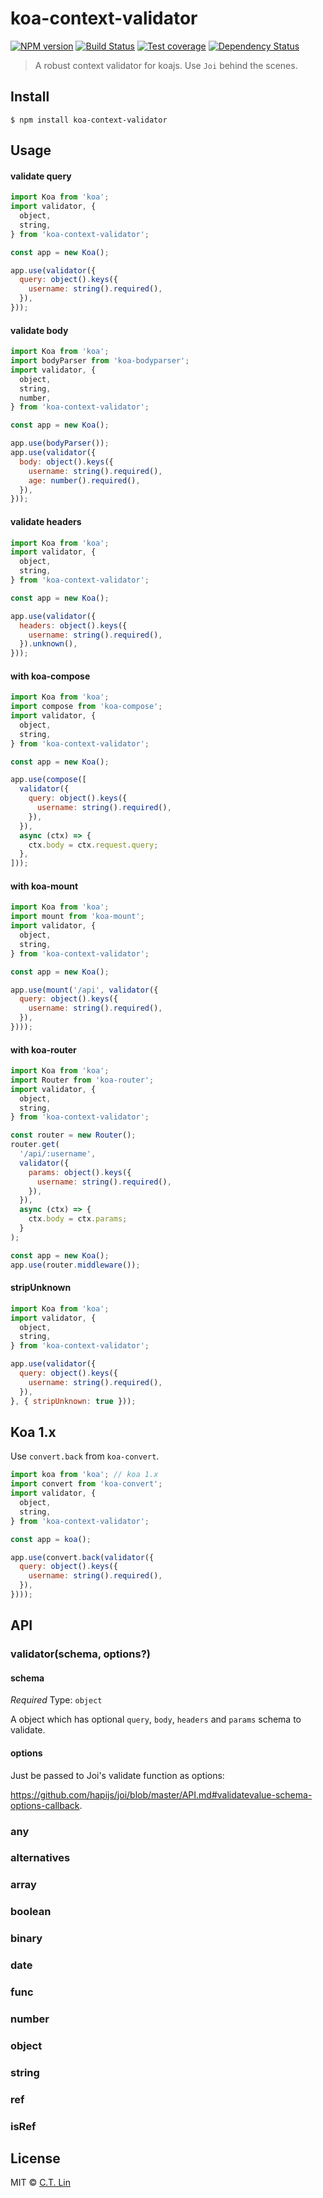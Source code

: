 # koa-context-validator

[![NPM version][npm-image]][npm-url]
[![Build Status][travis-image]][travis-url]
[![Test coverage][coveralls-image]][coveralls-url]
[![Dependency Status][david_img]][david_site]

> A robust context validator for koajs. Use `Joi` behind the scenes.


## Install

```
$ npm install koa-context-validator
```

## Usage

#### validate query

```js
import Koa from 'koa';
import validator, {
  object,
  string,
} from 'koa-context-validator';

const app = new Koa();

app.use(validator({
  query: object().keys({
    username: string().required(),
  }),
}));
```

#### validate body

```js
import Koa from 'koa';
import bodyParser from 'koa-bodyparser';
import validator, {
  object,
  string,
  number,
} from 'koa-context-validator';

const app = new Koa();

app.use(bodyParser());
app.use(validator({
  body: object().keys({
    username: string().required(),
    age: number().required(),
  }),
}));
```

#### validate headers

```js
import Koa from 'koa';
import validator, {
  object,
  string,
} from 'koa-context-validator';

const app = new Koa();

app.use(validator({
  headers: object().keys({
    username: string().required(),
  }).unknown(),
}));
```

#### with koa-compose

```js
import Koa from 'koa';
import compose from 'koa-compose';
import validator, {
  object,
  string,
} from 'koa-context-validator';

const app = new Koa();

app.use(compose([
  validator({
    query: object().keys({
      username: string().required(),
    }),
  }),
  async (ctx) => {
    ctx.body = ctx.request.query;
  },
]));
```

#### with koa-mount

```js
import Koa from 'koa';
import mount from 'koa-mount';
import validator, {
  object,
  string,
} from 'koa-context-validator';

const app = new Koa();

app.use(mount('/api', validator({
  query: object().keys({
    username: string().required(),
  }),
})));
```

#### with koa-router

```js
import Koa from 'koa';
import Router from 'koa-router';
import validator, {
  object,
  string,
} from 'koa-context-validator';

const router = new Router();
router.get(
  '/api/:username',
  validator({
    params: object().keys({
      username: string().required(),
    }),
  }),
  async (ctx) => {
    ctx.body = ctx.params;
  }
);

const app = new Koa();
app.use(router.middleware());
```

#### stripUnknown

```js
import Koa from 'koa';
import validator, {
  object,
  string,
} from 'koa-context-validator';

app.use(validator({
  query: object().keys({
    username: string().required(),
  }),
}, { stripUnknown: true }));
```

## Koa 1.x

Use `convert.back` from `koa-convert`.

```js
import koa from 'koa'; // koa 1.x
import convert from 'koa-convert';
import validator, {
  object,
  string,
} from 'koa-context-validator';

const app = koa();

app.use(convert.back(validator({
  query: object().keys({
    username: string().required(),
  }),
})));
```

## API

### validator(schema, options?)

#### schema

*Required*
Type: `object`

A object which has optional `query`, `body`, `headers` and `params` schema to validate.

#### options

Just be passed to Joi's validate function as options:

https://github.com/hapijs/joi/blob/master/API.md#validatevalue-schema-options-callback.

### any
### alternatives
### array
### boolean
### binary
### date
### func
### number
### object
### string
### ref
### isRef

## License

MIT © [C.T. Lin](https://github.com/chentsulin/koa-context-validator)

[npm-image]: https://badge.fury.io/js/koa-context-validator.svg
[npm-url]: https://npmjs.org/package/koa-context-validator
[travis-image]: https://travis-ci.org/chentsulin/koa-context-validator.svg
[travis-url]: https://travis-ci.org/chentsulin/koa-context-validator
[coveralls-image]: https://coveralls.io/repos/github/chentsulin/koa-context-validator/badge.svg?branch=master
[coveralls-url]: https://coveralls.io/r/chentsulin/koa-context-validator?branch=master
[david_img]: https://david-dm.org/chentsulin/koa-context-validator.svg
[david_site]: https://david-dm.org/chentsulin/koa-context-validator

